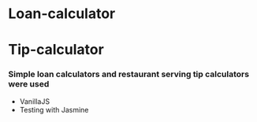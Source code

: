 # Loan-calculator
# Tip-calculator

 <h3>Simple loan calculators and restaurant serving tip calculators were used </h3>

 <ul>
   <li>VanillaJS </li>
   <li>Testing with Jasmine</li>
 </ul>

